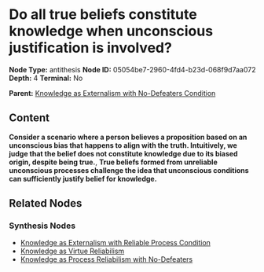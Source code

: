 # Do all true beliefs constitute knowledge when unconscious justification is involved?

**Node Type:** antithesis
**Node ID:** 05054be7-2960-4fd4-b23d-068f9d7aa072
**Depth:** 4
**Terminal:** No

**Parent:** [Knowledge as Externalism with No-Defeaters Condition](knowledge-as-externalism-with-no-defeaters-condition-synthesis-442a7a42-5882-4e24-ad6d-fc71efb36192.md)

## Content

**Consider a scenario where a person believes a proposition based on an unconscious bias that happens to align with the truth. Intuitively, we judge that the belief does not constitute knowledge due to its biased origin, despite being true.**, **True beliefs formed from unreliable unconscious processes challenge the idea that unconscious conditions can sufficiently justify belief for knowledge.**

## Related Nodes

### Synthesis Nodes

- [Knowledge as Externalism with Reliable Process Condition](knowledge-as-externalism-with-reliable-process-condition-synthesis-eeac832b-9602-4d0c-bc55-a9f267a91d4e.md)
- [Knowledge as Virtue Reliabilism](knowledge-as-virtue-reliabilism-synthesis-c9d35af1-42ec-45e0-bc3a-16255471cf35.md)
- [Knowledge as Process Reliabilism with No-Defeaters](knowledge-as-process-reliabilism-with-no-defeaters-synthesis-53a1030f-3826-4958-b835-5bdcc8bf1270.md)
